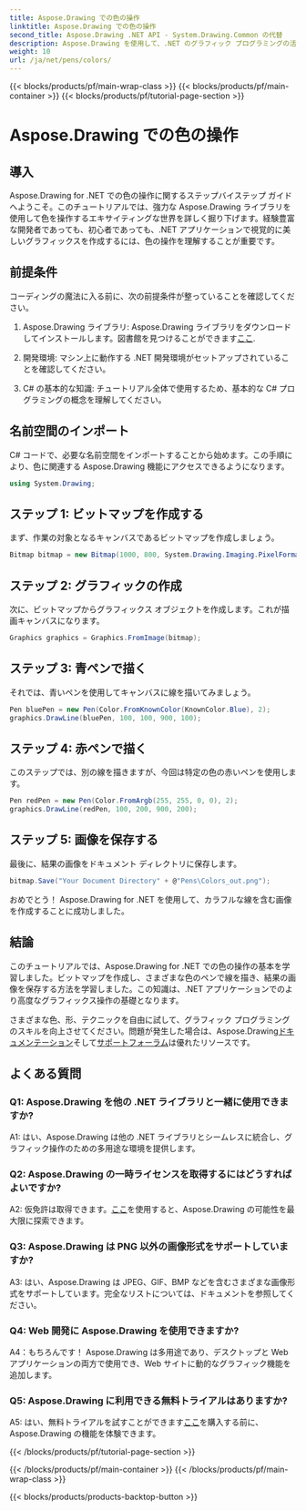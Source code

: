 ```yaml
---
title: Aspose.Drawing での色の操作
linktitle: Aspose.Drawing での色の操作
second_title: Aspose.Drawing .NET API - System.Drawing.Common の代替
description: Aspose.Drawing を使用して、.NET のグラフィック プログラミングの活気に満ちた世界を探索してください。魅力的なビジュアルを簡単に作成できます。
weight: 10
url: /ja/net/pens/colors/
---
```


{{< blocks/products/pf/main-wrap-class >}}
{{< blocks/products/pf/main-container >}}
{{< blocks/products/pf/tutorial-page-section >}}

# Aspose.Drawing での色の操作

## 導入

Aspose.Drawing for .NET での色の操作に関するステップバイステップ ガイドへようこそ。このチュートリアルでは、強力な Aspose.Drawing ライブラリを使用して色を操作するエキサイティングな世界を詳しく掘り下げます。経験豊富な開発者であっても、初心者であっても、.NET アプリケーションで視覚的に美しいグラフィックスを作成するには、色の操作を理解することが重要です。

## 前提条件

コーディングの魔法に入る前に、次の前提条件が整っていることを確認してください。

1.  Aspose.Drawing ライブラリ: Aspose.Drawing ライブラリをダウンロードしてインストールします。図書館を見つけることができます[ここ](https://releases.aspose.com/drawing/net/).

2. 開発環境: マシン上に動作する .NET 開発環境がセットアップされていることを確認してください。

3. C# の基本的な知識: チュートリアル全体で使用するため、基本的な C# プログラミングの概念を理解してください。

## 名前空間のインポート

C# コードで、必要な名前空間をインポートすることから始めます。この手順により、色に関連する Aspose.Drawing 機能にアクセスできるようになります。

```csharp
using System.Drawing;
```

## ステップ 1: ビットマップを作成する

まず、作業の対象となるキャンバスであるビットマップを作成しましょう。

```csharp
Bitmap bitmap = new Bitmap(1000, 800, System.Drawing.Imaging.PixelFormat.Format32bppPArgb);
```

## ステップ 2: グラフィックの作成

次に、ビットマップからグラフィックス オブジェクトを作成します。これが描画キャンバスになります。

```csharp
Graphics graphics = Graphics.FromImage(bitmap);
```

## ステップ 3: 青ペンで描く

それでは、青いペンを使用してキャンバスに線を描いてみましょう。

```csharp
Pen bluePen = new Pen(Color.FromKnownColor(KnownColor.Blue), 2);
graphics.DrawLine(bluePen, 100, 100, 900, 100);
```

## ステップ 4: 赤ペンで描く

このステップでは、別の線を描きますが、今回は特定の色の赤いペンを使用します。

```csharp
Pen redPen = new Pen(Color.FromArgb(255, 255, 0, 0), 2);
graphics.DrawLine(redPen, 100, 200, 900, 200);
```

## ステップ 5: 画像を保存する

最後に、結果の画像をドキュメント ディレクトリに保存します。

```csharp
bitmap.Save("Your Document Directory" + @"Pens\Colors_out.png");
```

おめでとう！ Aspose.Drawing for .NET を使用して、カラフルな線を含む画像を作成することに成功しました。

## 結論

このチュートリアルでは、Aspose.Drawing for .NET での色の操作の基本を学習しました。ビットマップを作成し、さまざまな色のペンで線を描き、結果の画像を保存する方法を学習しました。この知識は、.NET アプリケーションでのより高度なグラフィックス操作の基礎となります。

さまざまな色、形、テクニックを自由に試して、グラフィック プログラミングのスキルを向上させてください。問題が発生した場合は、Aspose.Drawing[ドキュメンテーション](https://reference.aspose.com/drawing/net/)そして[サポートフォーラム](https://forum.aspose.com/c/diagram/17)は優れたリソースです。

## よくある質問

### Q1: Aspose.Drawing を他の .NET ライブラリと一緒に使用できますか?

A1: はい、Aspose.Drawing は他の .NET ライブラリとシームレスに統合し、グラフィック操作のための多用途な環境を提供します。

### Q2: Aspose.Drawing の一時ライセンスを取得するにはどうすればよいですか?

 A2: 仮免許は取得できます。[ここ](https://purchase.aspose.com/temporary-license/)を使用すると、Aspose.Drawing の可能性を最大限に探索できます。

### Q3: Aspose.Drawing は PNG 以外の画像形式をサポートしていますか?

A3: はい、Aspose.Drawing は JPEG、GIF、BMP などを含むさまざまな画像形式をサポートしています。完全なリストについては、ドキュメントを参照してください。

### Q4: Web 開発に Aspose.Drawing を使用できますか?

A4：もちろんです！ Aspose.Drawing は多用途であり、デスクトップと Web アプリケーションの両方で使用でき、Web サイトに動的なグラフィック機能を追加します。

### Q5: Aspose.Drawing に利用できる無料トライアルはありますか?

 A5: はい、無料トライアルを試すことができます[ここ](https://releases.aspose.com/drawing/net/)を購入する前に、Aspose.Drawing の機能を体験できます。

{{< /blocks/products/pf/tutorial-page-section >}}

{{< /blocks/products/pf/main-container >}}
{{< /blocks/products/pf/main-wrap-class >}}

{{< blocks/products/products-backtop-button >}}
